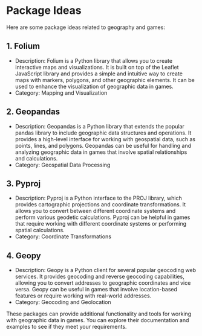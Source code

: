 # Package Ideas

Here are some package ideas related to geography and games:

## 1. Folium
- Description: Folium is a Python library that allows you to create interactive maps and visualizations. It is built on top of the Leaflet JavaScript library and provides a simple and intuitive way to create maps with markers, polygons, and other geographic elements. It can be used to enhance the visualization of geographic data in games.
- Category: Mapping and Visualization

## 2. Geopandas
- Description: Geopandas is a Python library that extends the popular pandas library to include geographic data structures and operations. It provides a high-level interface for working with geospatial data, such as points, lines, and polygons. Geopandas can be useful for handling and analyzing geographic data in games that involve spatial relationships and calculations.
- Category: Geospatial Data Processing

## 3. Pyproj
- Description: Pyproj is a Python interface to the PROJ library, which provides cartographic projections and coordinate transformations. It allows you to convert between different coordinate systems and perform various geodetic calculations. Pyproj can be helpful in games that require working with different coordinate systems or performing spatial calculations.
- Category: Coordinate Transformations

## 4. Geopy
- Description: Geopy is a Python client for several popular geocoding web services. It provides geocoding and reverse geocoding capabilities, allowing you to convert addresses to geographic coordinates and vice versa. Geopy can be useful in games that involve location-based features or require working with real-world addresses.
- Category: Geocoding and Geolocation

These packages can provide additional functionality and tools for working with geographic data in games. You can explore their documentation and examples to see if they meet your requirements.
